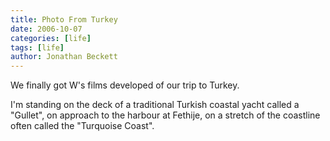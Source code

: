```yaml
---
title: Photo From Turkey
date: 2006-10-07
categories: [life]
tags: [life]
author: Jonathan Beckett
---
```


We finally got W's films developed of our trip to Turkey.

I'm standing on the deck of a traditional Turkish coastal yacht called a "Gullet", on approach to the harbour at Fethije, on a stretch of the coastline often called the "Turquoise Coast".